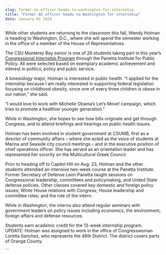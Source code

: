 ```yaml
---
slug: former-as-officer-heads-to-washington-for-internship
title: "Former AS officer heads to Washington for internship"
date: January 01 2020
---
```


 
<p>
  While other students are returning to the classroom this fall, Wendy Holman is
  heading to Washington, D.C., where she will spend the semester working in the
  office of a member of the House of Representatives.
</p>
<p>
  The CSU Monterey Bay senior is one of 26 students taking part in this year’s
  <a
    href="https://www.panettainstitute.org/programs/study-with-us/congressional-intern-training/"
    >Congressional Internship Program</a
  >
  through the Panetta Institute for Public Policy. All were selected based on
  exemplary academic achievement and interest in politics, policy and pubic
  service.
</p>
<p>
  A kinesiology major, Holman is interested in public health. “I applied for the
  internship because I am really interested in supporting federal legislation
  focusing on childhood obesity, since one of every three children is obese in
  our nation,” she said.
</p>
<p>
  “I would love to work with Michelle Obama’s Let’s Move! campaign, which tries
  to promote a healthier younger generation.”
</p>
<p>
  While in Washington, she hopes to see how bills originate and get through
  Congress, and to attend briefings and hearings on public health issues.
</p>
<p>
  Holman has been involved in student government at CSUMB, first as a director
  of community affairs – where she acted as the voice of students at Marina and
  Seaside city council meetings – and in the executive position of chief
  operations officer. She has served as an orientation leader and has
  represented her sorority on the Multicultural Greek Council.
</p>
<p>
  Prior to heading off to Capitol Hill on Aug. 23, Holman and the other students
  attendied an intensive two-week course at the Panetta Institute. Former
  Secretary of Defense Leon Panetta taught sessions on Congressional leadership,
  committees and policymaking, and United State defense policies. Other classes
  covered key domestic and foreign policy issues; White House relations with
  Congress; House leadership and committee roles; and the role of the intern.
</p>
<p>
  While in Washington, the interns also attend regular seminars with government
  leaders on policy issues including economics, the environment, foreign affairs
  and defense resources.
</p>
<p>
  Students earn academic credit for the 13-week internship program. UPDATE:
  Holman was assigned to work in the office of Congresswoman Loretta Sanchez,
  who represents the 46th District. The district covers parts of Orange County.
</p>
```
